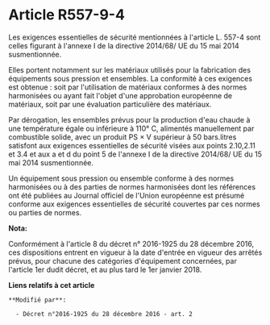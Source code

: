 # Article R557-9-4

Les exigences essentielles de sécurité mentionnées à l'article L. 557-4 sont celles figurant à l'annexe I de la directive
2014/68/ UE du 15 mai 2014 susmentionnée. 

Elles portent notamment sur les matériaux utilisés pour la fabrication des équipements sous pression et ensembles. La
conformité à ces exigences est obtenue : soit par l'utilisation de matériaux conformes à des normes harmonisées ou ayant fait
l'objet d'une approbation européenne de matériaux, soit par une évaluation particulière des matériaux. 

Par dérogation, les ensembles prévus pour la production d'eau chaude à une température égale ou inférieure à 110° C,
alimentés manuellement par combustible solide, avec un produit PS × V supérieur à 50 bars.litres satisfont aux exigences
essentielles de sécurité visées aux points 2.10,2.11 et 3.4 et aux a et d du point 5 de l'annexe I de la directive 2014/68/
UE du 15 mai 2014 susmentionnée. 

Un équipement sous pression ou ensemble conforme à des normes harmonisées ou à des parties de normes harmonisées dont les
références ont été publiées au Journal officiel de l'Union européenne est présumé conforme aux exigences essentielles de
sécurité couvertes par ces normes ou parties de normes.

**Nota:**

Conformément à l'article 8 du décret n° 2016-1925 du 28 décembre 2016, ces dispositions entrent en vigueur à la date d'entrée
en vigueur des arrêtés prévus, pour chacune des catégories d'équipement concernées, par l'article 1er dudit décret, et au
plus tard le 1er janvier 2018.

**Liens relatifs à cet article**

	**Modifié par**:

	  - Décret n°2016-1925 du 28 décembre 2016 - art. 2
